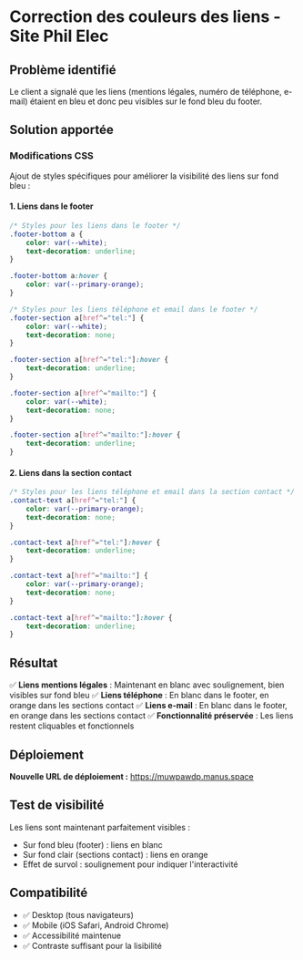 # Correction des couleurs des liens - Site Phil Elec

## Problème identifié

Le client a signalé que les liens (mentions légales, numéro de téléphone, e-mail) étaient en bleu et donc peu visibles sur le fond bleu du footer.

## Solution apportée

### Modifications CSS

Ajout de styles spécifiques pour améliorer la visibilité des liens sur fond bleu :

#### 1. Liens dans le footer
```css
/* Styles pour les liens dans le footer */
.footer-bottom a {
    color: var(--white);
    text-decoration: underline;
}

.footer-bottom a:hover {
    color: var(--primary-orange);
}

/* Styles pour les liens téléphone et email dans le footer */
.footer-section a[href^="tel:"] {
    color: var(--white);
    text-decoration: none;
}

.footer-section a[href^="tel:"]:hover {
    text-decoration: underline;
}

.footer-section a[href^="mailto:"] {
    color: var(--white);
    text-decoration: none;
}

.footer-section a[href^="mailto:"]:hover {
    text-decoration: underline;
}
```

#### 2. Liens dans la section contact
```css
/* Styles pour les liens téléphone et email dans la section contact */
.contact-text a[href^="tel:"] {
    color: var(--primary-orange);
    text-decoration: none;
}

.contact-text a[href^="tel:"]:hover {
    text-decoration: underline;
}

.contact-text a[href^="mailto:"] {
    color: var(--primary-orange);
    text-decoration: none;
}

.contact-text a[href^="mailto:"]:hover {
    text-decoration: underline;
}
```

## Résultat

✅ **Liens mentions légales** : Maintenant en blanc avec soulignement, bien visibles sur fond bleu
✅ **Liens téléphone** : En blanc dans le footer, en orange dans les sections contact
✅ **Liens e-mail** : En blanc dans le footer, en orange dans les sections contact
✅ **Fonctionnalité préservée** : Les liens restent cliquables et fonctionnels

## Déploiement

**Nouvelle URL de déploiement :** https://muwpawdp.manus.space

## Test de visibilité

Les liens sont maintenant parfaitement visibles :
- Sur fond bleu (footer) : liens en blanc
- Sur fond clair (sections contact) : liens en orange
- Effet de survol : soulignement pour indiquer l'interactivité

## Compatibilité

- ✅ Desktop (tous navigateurs)
- ✅ Mobile (iOS Safari, Android Chrome)
- ✅ Accessibilité maintenue
- ✅ Contraste suffisant pour la lisibilité

